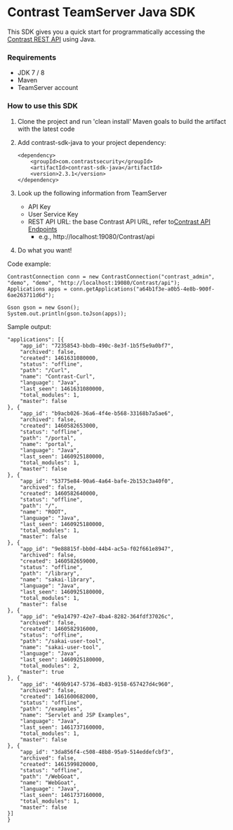# Contrast TeamServer Java SDK
This SDK gives you a quick start for programmatically accessing the [Contrast REST API](https://docs.contrastsecurity.com/dev_api1.html) using Java.

### Requirements
* JDK 7 / 8
* Maven
* TeamServer account
    
### How to use this SDK
1. Clone the project and run 'clean install' Maven goals to build the artifact with the latest code
2. Add contrast-sdk-java to your project dependency:

    ```
    <dependency>
        <groupId>com.contrastsecurity</groupId>
        <artifactId>contrast-sdk-java</artifactId>
        <version>2.3.1</version>
    </dependency>
    ```
3. Look up the following information from TeamServer
    * API Key
    * User Service Key
    * REST API URL: the base Contrast API URL, refer to[Contrast API Endpoints]( https://support.contrastsecurity.com/entries/24184040-API-Endpoints)
        * e.g., http://localhost:19080/Contrast/api
4. Do what you want!

Code example:
```
ContrastConnection conn = new ContrastConnection("contrast_admin", "demo", "demo", "http://localhost:19080/Contrast/api");
Applications apps = conn.getApplications("a64b1f3e-a0b5-4e8b-900f-6ae263711d6d");

Gson gson = new Gson();
System.out.println(gson.toJson(apps));
```

Sample output:
```
"applications": [{
	"app_id": "72358543-bbdb-490c-8e3f-1b5f5e9a0bf7",
	"archived": false,
	"created": 1461631080000,
	"status": "offline",
	"path": "/Curl",
	"name": "Contrast-Curl",
	"language": "Java",
	"last_seen": 1461631080000,
	"total_modules": 1,
	"master": false
}, {
	"app_id": "b9acb026-36a6-4f4e-b568-33168b7a5ae6",
	"archived": false,
	"created": 1460582653000,
	"status": "offline",
	"path": "/portal",
	"name": "portal",
	"language": "Java",
	"last_seen": 1460925180000,
	"total_modules": 1,
	"master": false
}, {
	"app_id": "53775e84-90a6-4a64-bafe-2b153c3a40f0",
	"archived": false,
	"created": 1460582640000,
	"status": "offline",
	"path": "/",
	"name": "ROOT",
	"language": "Java",
	"last_seen": 1460925180000,
	"total_modules": 1,
	"master": false
}, {
	"app_id": "9e88815f-bb0d-44b4-ac5a-f02f661e8947",
	"archived": false,
	"created": 1460582659000,
	"status": "offline",
	"path": "/library",
	"name": "sakai-library",
	"language": "Java",
	"last_seen": 1460925180000,
	"total_modules": 1,
	"master": false
}, {
	"app_id": "e9a14797-42e7-4ba4-8282-364fdf37026c",
	"archived": false,
	"created": 1460582916000,
	"status": "offline",
	"path": "/sakai-user-tool",
	"name": "sakai-user-tool",
	"language": "Java",
	"last_seen": 1460925180000,
	"total_modules": 2,
	"master": true
}, {
	"app_id": "469b9147-5736-4b83-9158-657427d4c960",
	"archived": false,
	"created": 1461600682000,
	"status": "offline",
	"path": "/examples",
	"name": "Servlet and JSP Examples",
	"language": "Java",
	"last_seen": 1461737160000,
	"total_modules": 1,
	"master": false
}, {
	"app_id": "3da856f4-c508-48b8-95a9-514eddefcbf3",
	"archived": false,
	"created": 1461599820000,
	"status": "offline",
	"path": "/WebGoat",
	"name": "WebGoat",
	"language": "Java",
	"last_seen": 1461737160000,
	"total_modules": 1,
	"master": false
}]
}
```